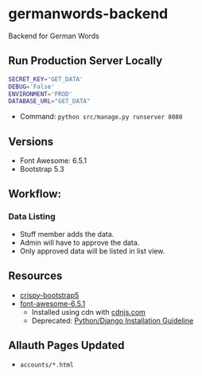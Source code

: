 # germanwords-backend

Backend for German Words

## Run Production Server Locally

```sh
SECRET_KEY='GET_DATA'
DEBUG='False'
ENVIRONMENT='PROD'
DATABASE_URL="GET_DATA"
```

* Command: `python src/manage.py runserver 8080`

## Versions

* Font Awesome: 6.5.1
* Bootstrap 5.3

## Workflow:

### Data Listing

* Stuff member adds the data.
* Admin will have to approve the data.
* Only approved data will be listed in list view.

## Resources

* [crispy-bootstrap5](https://github.com/django-crispy-forms/crispy-bootstrap5)
* [font-awesome-6.5.1](https://use.fontawesome.com/releases/v6.5.1/fontawesome-free-6.5.1-web.zip)
  * Installed using cdn with [cdnjs.com](https://cdnjs.com/libraries/font-awesome)
  * Deprecated: [Python/Django Installation Guideline](https://fontawesome.com/docs/web/use-with/python-django)

## Allauth Pages Updated

* `accounts/*.html`
